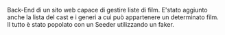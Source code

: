 Back-End di un sito web capace di gestire liste di film. E'stato aggiunto anche la lista del cast e i generi a cui può appartenere un determinato film. Il tutto è stato popolato con un Seeder utilizzando un faker.
